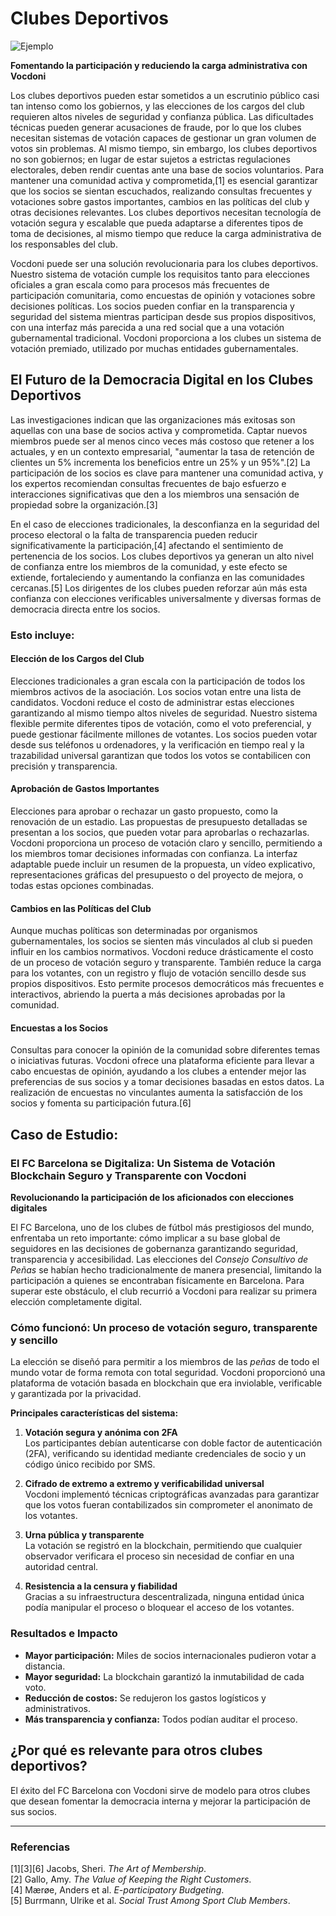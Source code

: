 # Clubes Deportivos

![Ejemplo](/assets/online-voting.avif)

**Fomentando la participación y reduciendo la carga administrativa con Vocdoni**

Los clubes deportivos pueden estar sometidos a un escrutinio público casi tan intenso como los gobiernos, y las elecciones de los cargos del club requieren altos niveles de seguridad y confianza pública. Las dificultades técnicas pueden generar acusaciones de fraude, por lo que los clubes necesitan sistemas de votación capaces de gestionar un gran volumen de votos sin problemas. Al mismo tiempo, sin embargo, los clubes deportivos no son gobiernos; en lugar de estar sujetos a estrictas regulaciones electorales, deben rendir cuentas ante una base de socios voluntarios. Para mantener una comunidad activa y comprometida,[1] es esencial garantizar que los socios se sientan escuchados, realizando consultas frecuentes y votaciones sobre gastos importantes, cambios en las políticas del club y otras decisiones relevantes. Los clubes deportivos necesitan tecnología de votación segura y escalable que pueda adaptarse a diferentes tipos de toma de decisiones, al mismo tiempo que reduce la carga administrativa de los responsables del club.

Vocdoni puede ser una solución revolucionaria para los clubes deportivos. Nuestro sistema de votación cumple los requisitos tanto para elecciones oficiales a gran escala como para procesos más frecuentes de participación comunitaria, como encuestas de opinión y votaciones sobre decisiones políticas. Los socios pueden confiar en la transparencia y seguridad del sistema mientras participan desde sus propios dispositivos, con una interfaz más parecida a una red social que a una votación gubernamental tradicional. Vocdoni proporciona a los clubes un sistema de votación premiado, utilizado por muchas entidades gubernamentales.

## El Futuro de la Democracia Digital en los Clubes Deportivos

Las investigaciones indican que las organizaciones más exitosas son aquellas con una base de socios activa y comprometida. Captar nuevos miembros puede ser al menos cinco veces más costoso que retener a los actuales, y en un contexto empresarial, "aumentar la tasa de retención de clientes un 5% incrementa los beneficios entre un 25% y un 95%".[2] La participación de los socios es clave para mantener una comunidad activa, y los expertos recomiendan consultas frecuentes de bajo esfuerzo e interacciones significativas que den a los miembros una sensación de propiedad sobre la organización.[3]

En el caso de elecciones tradicionales, la desconfianza en la seguridad del proceso electoral o la falta de transparencia pueden reducir significativamente la participación,[4] afectando el sentimiento de pertenencia de los socios. Los clubes deportivos ya generan un alto nivel de confianza entre los miembros de la comunidad, y este efecto se extiende, fortaleciendo y aumentando la confianza en las comunidades cercanas.[5] Los dirigentes de los clubes pueden reforzar aún más esta confianza con elecciones verificables universalmente y diversas formas de democracia directa entre los socios.

### Esto incluye:

#### **Elección de los Cargos del Club**

Elecciones tradicionales a gran escala con la participación de todos los miembros activos de la asociación. Los socios votan entre una lista de candidatos. Vocdoni reduce el costo de administrar estas elecciones garantizando al mismo tiempo altos niveles de seguridad. Nuestro sistema flexible permite diferentes tipos de votación, como el voto preferencial, y puede gestionar fácilmente millones de votantes. Los socios pueden votar desde sus teléfonos u ordenadores, y la verificación en tiempo real y la trazabilidad universal garantizan que todos los votos se contabilicen con precisión y transparencia.

#### **Aprobación de Gastos Importantes**

Elecciones para aprobar o rechazar un gasto propuesto, como la renovación de un estadio. Las propuestas de presupuesto detalladas se presentan a los socios, que pueden votar para aprobarlas o rechazarlas. Vocdoni proporciona un proceso de votación claro y sencillo, permitiendo a los miembros tomar decisiones informadas con confianza. La interfaz adaptable puede incluir un resumen de la propuesta, un vídeo explicativo, representaciones gráficas del presupuesto o del proyecto de mejora, o todas estas opciones combinadas.

#### **Cambios en las Políticas del Club**

Aunque muchas políticas son determinadas por organismos gubernamentales, los socios se sienten más vinculados al club si pueden influir en los cambios normativos. Vocdoni reduce drásticamente el costo de un proceso de votación seguro y transparente. También reduce la carga para los votantes, con un registro y flujo de votación sencillo desde sus propios dispositivos. Esto permite procesos democráticos más frecuentes e interactivos, abriendo la puerta a más decisiones aprobadas por la comunidad.

#### **Encuestas a los Socios**

Consultas para conocer la opinión de la comunidad sobre diferentes temas o iniciativas futuras. Vocdoni ofrece una plataforma eficiente para llevar a cabo encuestas de opinión, ayudando a los clubes a entender mejor las preferencias de sus socios y a tomar decisiones basadas en estos datos. La realización de encuestas no vinculantes aumenta la satisfacción de los socios y fomenta su participación futura.[6]

## Caso de Estudio:

### **El FC Barcelona se Digitaliza: Un Sistema de Votación Blockchain Seguro y Transparente con Vocdoni**

**Revolucionando la participación de los aficionados con elecciones digitales**

El FC Barcelona, uno de los clubes de fútbol más prestigiosos del mundo, enfrentaba un reto importante: cómo implicar a su base global de seguidores en las decisiones de gobernanza garantizando seguridad, transparencia y accesibilidad. Las elecciones del _Consejo Consultivo de Peñas_ se habían hecho tradicionalmente de manera presencial, limitando la participación a quienes se encontraban físicamente en Barcelona. Para superar este obstáculo, el club recurrió a Vocdoni para realizar su primera elección completamente digital.

### **Cómo funcionó: Un proceso de votación seguro, transparente y sencillo**

La elección se diseñó para permitir a los miembros de las _peñas_ de todo el mundo votar de forma remota con total seguridad. Vocdoni proporcionó una plataforma de votación basada en blockchain que era inviolable, verificable y garantizada por la privacidad.

**Principales características del sistema:**

1. **Votación segura y anónima con 2FA**  
   Los participantes debían autenticarse con doble factor de autenticación (2FA), verificando su identidad mediante credenciales de socio y un código único recibido por SMS.

2. **Cifrado de extremo a extremo y verificabilidad universal**  
   Vocdoni implementó técnicas criptográficas avanzadas para garantizar que los votos fueran contabilizados sin comprometer el anonimato de los votantes.

3. **Urna pública y transparente**  
   La votación se registró en la blockchain, permitiendo que cualquier observador verificara el proceso sin necesidad de confiar en una autoridad central.

4. **Resistencia a la censura y fiabilidad**  
   Gracias a su infraestructura descentralizada, ninguna entidad única podía manipular el proceso o bloquear el acceso de los votantes.

### **Resultados e Impacto**

- **Mayor participación:** Miles de socios internacionales pudieron votar a distancia.
- **Mayor seguridad:** La blockchain garantizó la inmutabilidad de cada voto.
- **Reducción de costos:** Se redujeron los gastos logísticos y administrativos.
- **Más transparencia y confianza:** Todos podían auditar el proceso.

## **¿Por qué es relevante para otros clubes deportivos?**

El éxito del FC Barcelona con Vocdoni sirve de modelo para otros clubes que desean fomentar la democracia interna y mejorar la participación de sus socios.

---

### Referencias

[1][3][6] Jacobs, Sheri. _The Art of Membership_.  
[2] Gallo, Amy. _The Value of Keeping the Right Customers_.  
[4] Mærøe, Anders et al. _E-participatory Budgeting_.  
[5] Burrmann, Ulrike et al. _Social Trust Among Sport Club Members_.

